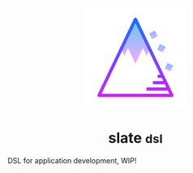 <p align="center">
  <img alt="slate@taff" width="200px" src="documentation/static/logo.png">
</p>

<h1 align="center">slate <small>dsl</small></h1>

DSL for application development, WIP!


